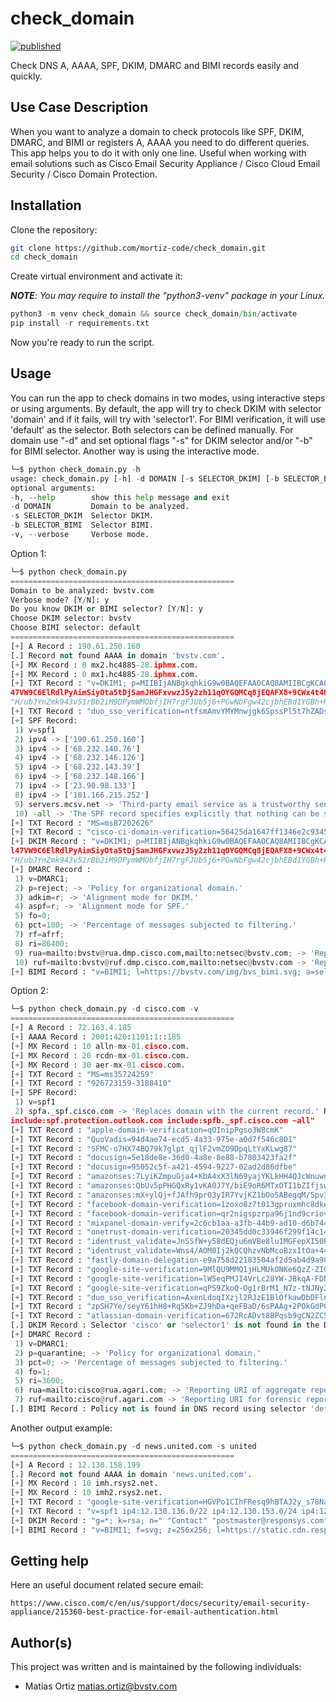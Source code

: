 # check_domain 

[![published](https://static.production.devnetcloud.com/codeexchange/assets/images/devnet-published.svg)](https://developer.cisco.com/codeexchange/github/repo/mortiz-code/check_domain)

Check DNS A, AAAA, SPF, DKIM, DMARC and BIMI records easily and quickly.

## Use Case Description

When you want to analyze a domain to check protocols like SPF, DKIM, DMARC, and BIMI or registers A, AAAA you need to do different queries. This app helps you to do it with only one line. Useful when working with email solutions such as Cisco Email Security Appliance / Cisco Cloud Email Security / Cisco Domain Protection.


## Installation

Clone the repository:

```sh
git clone https://github.com/mortiz-code/check_domain.git
cd check_domain
```

Create virtual environment and activate it:

***NOTE**: You may require to install the "python3-venv" package in your Linux.*

```python
python3 -m venv check_domain && source check_domain/bin/activate
pip install -r requirements.txt
```

Now you're ready to run the script.


## Usage

You can run the app to check domains in two modes, using interactive steps or using arguments.
By default, the app will try to check DKIM with selector 'domain' and if it fails, will try with 'selector1'. For BIMI verification, it will use 'default' as the selector.
Both selectors can be defined manually. For domain use "-d" and set optional flags "-s" for DKIM selector and/or "-b" for BIMI selector. Another way is using the interactive mode.

```python
└─$ python check_domain.py -h
usage: check_domain.py [-h] -d DOMAIN [-s SELECTOR_DKIM] [-b SELECTOR_BIMI] [-v]
optional arguments:
-h, --help        show this help message and exit
-d DOMAIN         Domain to be analyzed.
-s SELECTOR_DKIM  Selector DKIM.
-b SELECTOR_BIMI  Selector BIMI.
-v, --verbose     Verbose mode.
```

Option 1:

```python
└─$ python check_domain.py
==================================================
Domain to be analyzed: bvstv.com
Verbose mode? [Y/N]: y
Do you know DKIM or BIMI selector? [Y/N]: y
Choose DKIM selector: bvstv
Choose BIMI selector: default
==================================================
[+] A Record : 190.61.250.160
[.] Record not found AAAA in domain 'bvstv.com'.
[+] MX Record : 0 mx2.hc4885-28.iphmx.com.
[+] MX Record : 0 mx1.hc4885-28.iphmx.com.
[+] TXT Record : "v=DKIM1; p=MIIBIjANBgkqhkiG9w0BAQEFAAOCAQ8AMIIBCgKCAQEA13K6/iYmOCA+KH62zxDWdH+wn1X2ZOllAMZ/KZfvwZWKwhHQGGSU+eHCsyWbz0jJYiS1X/4C6NLya2GXrLAAkxVA8l74aPTN5yBeZP0iXBvZ1Yl
47VW9C6ElRdlPyAimSiyOta5tDjSamJHGFxvwzJ5y2zh11qOYGQMCq8jEQAFX8+9CWx4t4HQ5uAwHrzXTPS3kNRn2"
"H/ubJYnZmk943v51rBb2iM9DPymWMObfjIH7rgFJUb5j6+PGwNbFgw42cjbhEBd1YGBh+K4+/PBPSuOSG+miAApD+4Ki3icjt0KaOdrKaGiah+elSgElprDIIADlRHyNxsXPSLrsBXghrQIDAQAB;"
[+] TXT Record : "duo_sso_verification=ntfsmAmvYMYMnwjgk6SpssPl5t7hZADsv9NCBLtCS7AnylaapsIfsFB9k6PItJVr"
[+] SPF Record:
 1) v=spf1
 2) ipv4 -> ['190.61.250.160']
 3) ipv4 -> ['68.232.140.76']
 4) ipv4 -> ['68.232.146.126']
 5) ipv4 -> ['68.232.143.39']
 6) ipv4 -> ['68.232.148.166']
 7) ipv4 -> ['23.90.98.133']
 8) ipv4 -> ['181.166.215.252']
 9) servers.mcsv.net -> 'Third-party email service as a trustworthy sender.' Recursive query: "v=spf1 ip4:205.201.128.0/20 ip4:198.2.128.0/18 ip4:148.105.8.0/21 ?all"
 10) -all -> 'The SPF record specifies explicitly that nothing can be said about validity.'
[+] TXT Record : "MS=ms87202626"
[+] TXT Record : "cisco-ci-domain-verification=56425da1647ff1346e2c9345925928b74fc75b04c218da0f7928711df8fc160b"
[+] DKIM Record : "v=DKIM1; p=MIIBIjANBgkqhkiG9w0BAQEFAAOCAQ8AMIIBCgKCAQEA13K6/iYmOCA+KH62zxDWdH+wn1X2ZOllAMZ/KZfvwZWKwhHQGGSU+eHCsyWbz0jJYiS1X/4C6NLya2GXrLAAkxVA8l74aPTN5yBeZP0iXBvZ1Y
l47VW9C6ElRdlPyAimSiyOta5tDjSamJHGFxvwzJ5y2zh11qOYGQMCq8jEQAFX8+9CWx4t4HQ5uAwHrzXTPS3kNRn2"
"H/ubJYnZmk943v51rBb2iM9DPymWMObfjIH7rgFJUb5j6+PGwNbFgw42cjbhEBd1YGBh+K4+/PBPSuOSG+miAApD+4Ki3icjt0KaOdrKaGiah+elSgElprDIIADlRHyNxsXPSLrsBXghrQIDAQAB;"
[+] DMARC Record :
 1) v=DMARC1;
 2) p=reject; -> 'Policy for organizational domain.'
 3) adkim=r; -> 'Alignment mode for DKIM.'
 4) aspf=r; -> 'Alignment mode for SPF.'
 5) fo=0;
 6) pct=100; -> 'Percentage of messages subjected to filtering.'
 7) rf=afrf;
 8) ri=86400;
 9) rua=mailto:bvstv@rua.dmp.cisco.com,mailto:netsec@bvstv.com; -> 'Reporting URI of aggregate reports.'
 10) ruf=mailto:bvstv@ruf.dmp.cisco.com,mailto:netsec@bvstv.com -> 'Reporting URI for forensic reports.'
[+] BIMI Record : "v=BIMI1; l=https://bvstv.com/img/bvs_bimi.svg; a=self;"
```

Option 2:

```python
└─$ python check_domain.py -d cisco.com -v
==================================================
[+] A Record : 72.163.4.185
[+] AAAA Record : 2001:420:1101:1::185
[+] MX Record : 10 alln-mx-01.cisco.com.
[+] MX Record : 20 rcdn-mx-01.cisco.com.
[+] MX Record : 30 aer-mx-01.cisco.com.
[+] TXT Record : "MS=ms35724259"
[+] TXT Record : "926723159-3188410"
[+] SPF Record:
 1) v=spf1
 2) spfa._spf.cisco.com -> 'Replaces domain with the current record.' Recursive query: "v=spf1 ip4:173.37.147.224/27 ip4:173.37.142.64/26 ip4:173.38.212.128/27 ip4:173.38.203.0/24 ip4:72.163.7.160/27 ip4:72.163.197.0/24 ip4:66.187.208.0/20 ip4:173.37.86.0/24
include:spf.protection.outlook.com include:spfb._spf.cisco.com ~all"
[+] TXT Record : "apple-domain-verification=qOInipPgso3W8cmK"
[+] TXT Record : "QuoVadis=94d4ae74-ecd5-4a33-975e-a0d7f546c801"
[+] TXT Record : "SFMC-o7HX74BQ79k7glpt_qjlF2vmZO9DpqLtYxKLwg87"
[+] TXT Record : "docusign=5e18de8e-36d0-4a8e-8e88-b7803423fa2f"
[+] TXT Record : "docusign=95052c5f-a421-4594-9227-02ad2d86dfbe"
[+] TXT Record : "amazonses:7LyiKZmpuGja4+KbA4xX3lN69yajYKLkHH4QJcWnuwo="
[+] TXT Record : "amazonses:QbUv5pPHGQxRy1vKA0J7Y/biE9oR6MTxOTI1bZIfjsw="
[+] TXT Record : "amazonses:mX+ylQj+fJAfh9pr03yIR7YvjKZ1bOo5ABegqM/5pvI="
[+] TXT Record : "facebook-domain-verification=1zoxo8z7t013gpruxmhc8dkerq47vh"
[+] TXT Record : "facebook-domain-verification=qr2nigspzrpa96j1nd9criovuuwino"
[+] TXT Record : "mixpanel-domain-verify=2c6cb1aa-a3fb-44b9-ad10-d6b744109963"
[+] TXT Record : "onetrust-domain-verification=20345dd0c33946f299f14c1498b41f67"
[+] TXT Record : "identrust_validate=JnSSfW+y58dEQju6mVBe8lu1MGFepXI50P27OE1ZZQmL"
[+] TXT Record : "identrust_validate=Wns4/AOM0Ij2kQCQhzvNbMcoBzxItOa+44O7KF06lIp3"
[+] TXT Record : "fastly-domain-delegation-e9a758d22183504af2d5ab4d9a9853da-20210127"
[+] TXT Record : "google-site-verification=9MlQU9MMQ1jHLMUkONKe6QzZ-ZIGRv0BCD1_rY1Zdmc"
[+] TXT Record : "google-site-verification=lW5eqPMJI4VrLc28YW-JBkqA-FDNVnhFCXQVDvFqZTo"
[+] TXT Record : "google-site-verification=qPS9ZkoQ-Og1rBrM1_N7z-tNJNy2BVxE8lw6SB2iFdk"
[+] TXT Record : "duo_sso_verification=AxenLdoqIXzjl2RJzE1BlOfkawDbDFlnbyvjAt8vcjKHBkvYwEMySDRk5QmBd66v"
[+] TXT Record : "zpSH7Ye/seyY61hH8+Rq5Kb+ZJ9hDa+qeFBaD/6sPAAg+2POkGdP0byHb1pFVK9uZgYF2AIosUSZq4MB17oydQ=="
[+] TXT Record : "atlassian-domain-verification=672RcADvt8BPqsb9gCN2ZC5DoTAhUT8abC1blYKQxi/MHMaGoA/BuvjFMaWRtgd7"
[.] DKIM Record : Selector 'cisco' or 'selector1' is not found in the DNS records. Check DKIM configuration or choose the manual selector option.
[+] DMARC Record :
 1) v=DMARC1;
 2) p=quarantine; -> 'Policy for organizational domain.'
 3) pct=0; -> 'Percentage of messages subjected to filtering.'
 4) fo=1;
 5) ri=3600;
 6) rua=mailto:cisco@rua.agari.com; -> 'Reporting URI of aggregate reports.'
 7) ruf=mailto:cisco@ruf.agari.com -> 'Reporting URI for forensic reports.'
[.] BIMI Record : Policy not is found in DNS record using selector 'default'. Check BIMI configuration or choose the manual selector option.
```

Another output example:

```python
└─$ python check_domain.py -d news.united.com -s united
==================================================
[+] A Record : 12.130.158.199
[.] Record not found AAAA in domain 'news.united.com'.
[+] MX Record : 10 imh.rsys2.net.
[+] MX Record : 10 imh2.rsys2.net.
[+] TXT Record : "google-site-verification=HGVPo1CIhFResq9hBTAJ2y_s78Na02V6MsJLKwHGJas"
[+] TXT Record : "v=spf1 ip4:12.130.136.0/22 ip4:12.130.153.0/24 ip4:12.130.154.0/24 -all"
[+] DKIM Record : "g=*; k=rsa; n=" "Contact" "postmaster@responsys.com" "with" "any" "questions" "concerning" "this" "signing" "; p=MIGfMA0GCSqGSIb3DQEBAQUAA4GNADCBiQKBgQC/Vh/xq+sSRLhL5CRU1drFTGMXX/Q2KkWgl35hO4v6dTy5Qmxcuv5AwqxLiz9d0jBaxtuvYALjlGkxmk5MemgAOcCr97GlW7Cr11eLn87qdTmyE5LevnTXxVDMjIfQJt6OFzmw6Tp1t05NPWh0PbyUohZYt4qpcbiz9Kc3UB2IBwIDAQAB;"
[+] BIMI Record : "v=BIMI1; f=svg; z=256x256; l=https://static.cdn.responsys.net/i2/responsysimages/content/united/UA-email-tailfin_256x256.svg"
```


## Getting help

Here an useful document related secure email:

    https://www.cisco.com/c/en/us/support/docs/security/email-security-appliance/215360-best-practice-for-email-authentication.html 


## Author(s)

This project was written and is maintained by the following individuals:

* Matias Ortiz <matias.ortiz@bvstv.com>


